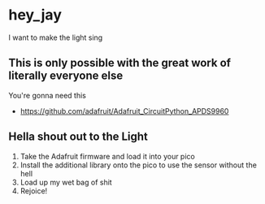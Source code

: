 # hey_jay
I want to make the light sing

## This is only possible with the great work of literally everyone else
You're gonna need this
- https://github.com/adafruit/Adafruit_CircuitPython_APDS9960

## Hella shout out to the Light
1. Take the Adafruit firmware and load it into your pico
1. Install the additional library onto the pico to use the sensor without the hell
1. Load up my wet bag of shit
1. Rejoice!
